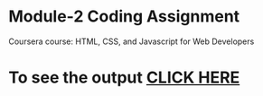 

# Module-2 Coding Assignment

Coursera course: HTML, CSS, and Javascript for Web Developers

# To see the output [CLICK HERE](https://aafreen-01.github.io/Coursera-HTML-CSS-and-JavaScript-for-Web-Developers/module2-solution/)

